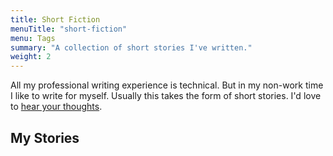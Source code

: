```yaml
---
title: Short Fiction
menuTitle: "short-fiction"
menu: Tags
summary: "A collection of short stories I've written."
weight: 2
---
```


All my professional writing experience is technical. But in my non-work time I like to write for myself. Usually this takes the form of short stories. I'd love to [hear your thoughts](/contact).

<!--more-->

## My Stories